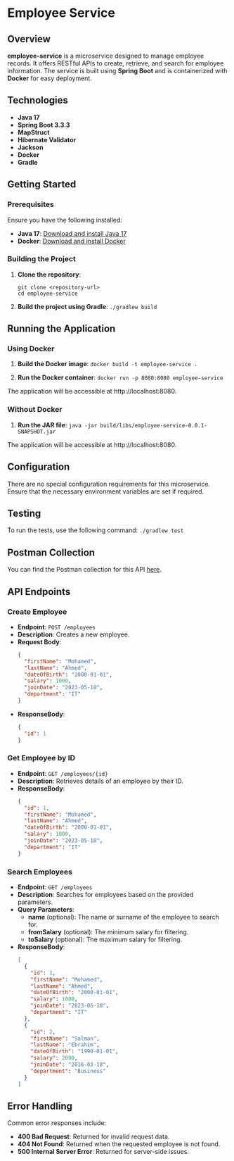 # Employee Service

## Overview

**employee-service** is a microservice designed to manage employee records. It offers RESTful APIs to create, retrieve,
and search for employee information. The service is built using **Spring Boot** and is containerized with **Docker** for
easy deployment.

## Technologies

- **Java 17**
- **Spring Boot 3.3.3**
- **MapStruct**
- **Hibernate Validator**
- **Jackson**
- **Docker**
- **Gradle**

## Getting Started

### Prerequisites

Ensure you have the following installed:

- **Java 17**: [Download and install Java 17](https://www.oracle.com/java/technologies/javase-jdk17-downloads.html)
- **Docker**: [Download and install Docker](https://www.docker.com/products/docker-desktop)

### Building the Project

1. **Clone the repository**:
   ```
   git clone <repository-url>
   cd employee-service

2. **Build the project using Gradle**:
   ```./gradlew build```

## Running the Application

### Using Docker

1. **Build the Docker image**:
   ```docker build -t employee-service .```

2. **Run the Docker container**:
   ```docker run -p 8080:8080 employee-service```

The application will be accessible at http://localhost:8080.

### Without Docker

1. **Run the JAR file**:
   ```java -jar build/libs/employee-service-0.0.1-SNAPSHOT.jar```

The application will be accessible at http://localhost:8080.

## Configuration
There are no special configuration requirements for this microservice. Ensure that the necessary environment variables are set if required.

## Testing
To run the tests, use the following command:
    ```./gradlew test```

## Postman Collection

You can find the Postman collection for this API [here](https://www.postman.com/orange-firefly-946429/workspace/employeeserviceworkspace/collection/27140416-6bb539f6-ba3f-49ec-9a21-c5067f70871d?action=share&creator=27140416).

## API Endpoints

### Create Employee

- **Endpoint**: `POST /employees`
- **Description**: Creates a new employee.
- **Request Body**:
  ```json
  {
    "firstName": "Mohamed",
    "lastName": "Ahmed",
    "dateOfBirth": "2000-01-01",
    "salary": 1000,
    "joinDate": "2023-05-18",
    "department": "IT"
  }
- **ResponseBody**:
  ```json
  {
    "id": 1
  }

### Get Employee by ID

- **Endpoint**: `GET /employees/{id}`
- **Description**: Retrieves details of an employee by their ID.
- **ResponseBody**:
  ```json
  {
    "id": 1,
    "firstName": "Mohamed",
    "lastName": "Ahmed",
    "dateOfBirth": "2000-01-01",
    "salary": 1000,
    "joinDate": "2023-05-18",
    "department": "IT"
  }

### Search Employees

- **Endpoint**: `GET /employees`
- **Description**: Searches for employees based on the provided parameters.
- **Query Parameters**:
    - **name** (optional): The name or surname of the employee to search for.
    - **fromSalary** (optional): The minimum salary for filtering.
    - **toSalary** (optional): The maximum salary for filtering.
- **ResponseBody**:
  ```json
  [
    {
      "id": 1,
      "firstName": "Mohamed",
      "lastName": "Ahmed",
      "dateOfBirth": "2000-01-01",
      "salary": 1000,
      "joinDate": "2023-05-18",
      "department": "IT"
    },
    {
      "id": 2,
      "firstName": "Salman",
      "lastName": "Ebrahim",
      "dateOfBirth": "1990-01-01",
      "salary": 2000,
      "joinDate": "2016-03-18",
      "department": "Business"
    }
  ]
  
## Error Handling
Common error responses include:
- **400 Bad Request**: Returned for invalid request data.
- **404 Not Found**: Returned when the requested employee is not found.
- **500 Internal Server Error**: Returned for server-side issues.